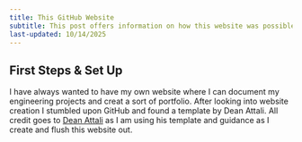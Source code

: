 ```yaml
---
title: This GitHub Website
subtitle: This post offers information on how this website was possible and gives credit
last-updated: 10/14/2025
---
```


## First Steps & Set Up
I have always wanted to have my own website where I can document my engineering projects and creat a sort of portfolio. After looking into website creation I stumbled upon GitHub and found a template by Dean Attali.
All credit goes to [Dean Attali](https://deanattali.com/) as I am using his template and guidance as I create and flush this website out. 


